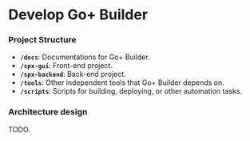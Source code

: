 # Develop Go+ Builder

### Project Structure

- **`/docs`**: Documentations for Go+ Builder.
- **`/spx-gui`**: Front-end project.
- **`/spx-backend`**: Back-end project.
- **`/tools`**: Other independent tools that Go+ Builder depends on.
- **`/scripts`**: Scripts for building, deploying, or other automation tasks.

### Architecture design

TODO.
